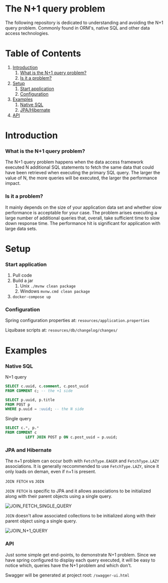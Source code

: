 # The N+1 query problem

The following repository is dedicated to understanding and avoiding the N+1 query problem. Commonly
found in ORM's, native SQL and other data access technologies.

# Table of Contents

1. [Introduction](#introduction)
    1. [What is the N+1 query problem?](#what)
    2. [Is it a problem?](#problem)
2. [Setup](#setup)
    1. [Start application](#start)
    2. [Configuration](#configuration)
3. [Examples](#examples)
    1. [Native SQL](#native)
    2. [JPA/Hibernate](#jpa)
4. [API](#api)

# Introduction<a name="introduction"></a>

### What is the N+1 query problem? <a name="what"></a>

The N+1 query problem happens when the data access framework executed N additional SQL statements to
fetch the same data that could have been retrieved when executing the primary SQL query. The larger
the value of N, the more queries will be executed, the larger the performance impact.

### Is it a problem? <a name="problem"></a>

It mainly depends on the size of your application data set and whether slow performance is
acceptable for your case. The problem arises executing a large number of additional queries that,
overall, take sufficient time to slow down response time. The performance hit is significant for
application with large data sets.

# Setup <a name="setup"></a>

### Start application <a name="start"></a>

1. Pull code
2. Build a jar
    1. Unix `./mvnw clean package`
    2. Windows  `mvnw.cmd clean package`
3. `docker-compose up`

### Configuration <a name="configuration"></a>

Spring configuration properties at: `resources/application.properties`

Liquibase scripts at: `resources/db/changelog/changes/`

# Examples <a name="examples"></a>

### Native SQL <a name="native"></a>

N+1 query

```SQL
SELECT c.uuid, c.comment, c.post_uuid
FROM COMMENT c; -- the +1 side
```

```SQL
SELECT p.uuid, p.title
FROM POST p
WHERE p.uuid = :uuid; -- the N side
```

Single query

```SQL
SELECT c.*, p.*
FROM COMMENT c
         LEFT JOIN POST p ON c.post_uuid = p.uuid;
```

### JPA and Hibernate <a name="jpa"></a>

The n+1 problem can occur both with `FetchType.EAGER` and `FetchType.LAZY` associations. It is
generally reccommended to use `FetchType.LAZY`, since it only loads on deman, even if n+1 is
present.

`JOIN FETCH` vs `JOIN`

`JOIN FETCH` is specific to JPA and it allows associations to be initialized along with their parent
objects using a single query.

![JOIN_FETCH_SINGLE_QUERY](https://user-images.githubusercontent.com/36667118/130096663-cf509e6f-85b8-4bb8-a8e4-f44447fb1c99.png)

`JOIN` doesn't allow associated collections to be initialized along with their parent object using a
single query.

![JOIN_N+1_QUERY](https://user-images.githubusercontent.com/36667118/130096805-f62074f1-7afd-48d1-98e9-87585ead6766.png)

### API <a name="api"></a>

Just some simple get end-points, to demonstrate N+1 problem. Since we have spring configured to
display each query executed, it will be easy to notice which, queries have the N+1 problem and which
don't.

Swagger will be generated at project root: `/swagger-ui.html`
